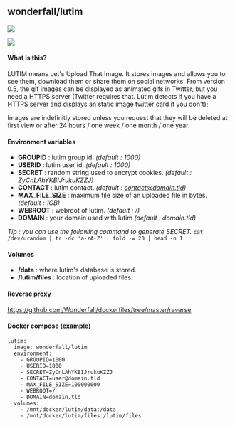 ## wonderfall/lutim
[![](https://badge.imagelayers.io/wonderfall/lutim:latest.svg)](https://imagelayers.io/?images=wonderfall/lutim:latest 'Get your own badge on imagelayers.io')

![](https://i.goopics.net/rf.png)

#### What is this?
LUTIM means Let's Upload That Image.
It stores images and allows you to see them, download them or share them on social networks. From version 0.5, the gif images can be displayed as animated gifs in Twitter, but you need a HTTPS server (Twitter requires that. Lutim detects if you have a HTTPS server and displays an static image twitter card if you don't);

Images are indefinitly stored unless you request that they will be deleted at first view or after 24 hours / one week / one month / one year.

#### Environment variables
- **GROUPID** : lutim group id. *(default : 1000)*
- **USERID** : lutim user id. *(default : 1000)*
- **SECRET** : random string used to encrypt cookies. *(default : ZyCnLAhYKBIJrukuKZZJ)*
- **CONTACT** : lutim contact. *(default : contact@domain.tld)*
- **MAX_FILE_SIZE** : maximum file size of an uploaded file in bytes. *(default : 1GB)*
- **WEBROOT** : webroot of lutim. *(default : /)*
- **DOMAIN** : your domain used with lutim *(default : domain.tld)*

*Tip : you can use the following command to generate SECRET.*
`cat /dev/urandom | tr -dc 'a-zA-Z' | fold -w 20 | head -n 1`

#### Volumes
- **/data** : where lutim's database is stored.
- **/lutim/files** : location of uploaded files.

#### Reverse proxy
https://github.com/Wonderfall/dockerfiles/tree/master/reverse

#### Docker compose (example)
```
lutim:
  image: wonderfall/lutim
  environment:
    - GROUPID=1000
    - USERID=1000
    - SECRET=ZyCnLAhYKBIJrukuKZZJ
    - CONTACT=user@domain.tld
    - MAX_FILE_SIZE=100000000
    - WEBROOT=/
    - DOMAIN=domain.tld
  volumes:
    - /mnt/docker/lutim/data:/data
    - /mnt/docker/lutim/files:/lutim/files
```

